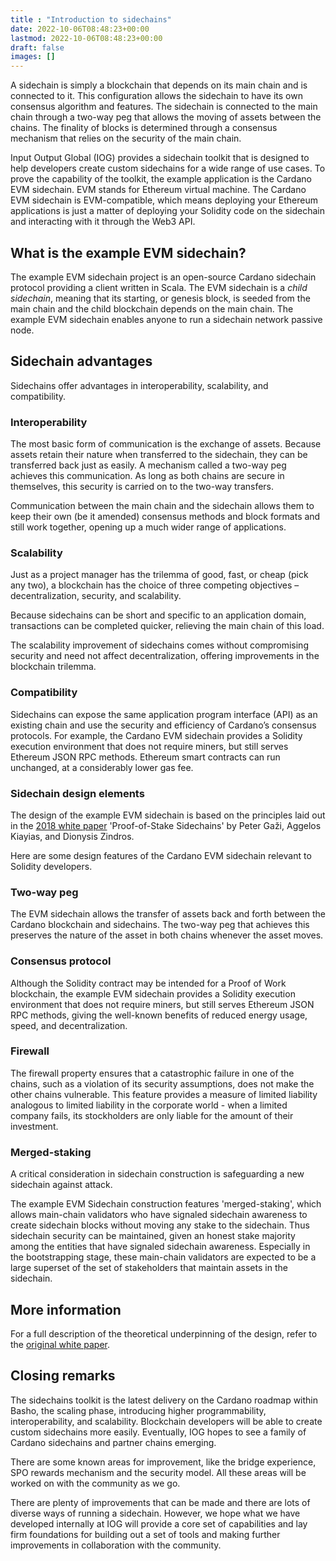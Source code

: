 ```yaml
---
title : "Introduction to sidechains"
date: 2022-10-06T08:48:23+00:00
lastmod: 2022-10-06T08:48:23+00:00
draft: false
images: []
---
```

A sidechain is simply a blockchain that depends on its main chain and is connected to it. This configuration allows the sidechain to have its own consensus algorithm and features. The sidechain is connected to the main chain through a two-way peg that allows the moving of assets between the chains. The finality of blocks is determined through a consensus mechanism that relies on the security of the main chain.

Input Output Global (IOG) provides a sidechain toolkit that is designed to help developers create custom sidechains for a wide range of use cases. To prove the capability of the toolkit, the example application is the Cardano EVM sidechain. EVM stands for Ethereum virtual machine. The Cardano EVM sidechain is EVM-compatible, which means deploying your Ethereum applications is just a matter of deploying your Solidity code on the sidechain and interacting with it through the Web3 API.

## What is the example EVM sidechain?

The example EVM sidechain project is an open-source Cardano sidechain protocol providing a client written in Scala. The EVM sidechain is a _child sidechain_, meaning that its starting, or genesis block, is seeded from the main chain and the child blockchain depends on the main chain. The example EVM sidechain enables anyone to run a sidechain network passive node.

## Sidechain advantages

Sidechains offer advantages in interoperability, scalability, and compatibility.

### Interoperability

The most basic form of communication is the exchange of assets. Because assets retain their nature when transferred to the sidechain, they can be transferred back just as easily. A mechanism called a two-way peg achieves this communication. As long as both chains are secure in themselves, this security is carried on to the two-way transfers.

Communication between the main chain and the sidechain allows them to keep their own (be it amended) consensus methods and block formats and still work together, opening up a much wider range of applications.

### Scalability

Just as a project manager has the trilemma of good, fast, or cheap (pick any two), a blockchain has the choice of three competing objectives – decentralization, security, and scalability.

Because sidechains can be short and specific to an application domain, transactions can be completed quicker, relieving the main chain of this load.

The scalability improvement of sidechains comes without compromising security and need not affect decentralization, offering improvements in the blockchain trilemma.

### Compatibility

Sidechains can expose the same application program interface (API) as an existing chain and use the security and efficiency of Cardano’s consensus protocols. For example, the Cardano EVM sidechain provides a Solidity execution environment that does not require miners, but still serves Ethereum JSON RPC methods. Ethereum smart contracts can run unchanged, at a considerably lower gas fee.

### Sidechain design elements

The design of the example EVM sidechain is based on the principles laid out in the [2018 white paper](https://iohk.io/en/research/library/papers/proof-of-stake-sidechains/) 'Proof-of-Stake Sidechains' by Peter Gaži, Aggelos Kiayias, and Dionysis Zindros.

Here are some design features of the Cardano EVM sidechain relevant to Solidity developers.

### Two-way peg

The EVM sidechain allows the transfer of assets back and forth between the Cardano blockchain and sidechains. The two-way peg that achieves this preserves the nature of the asset in both chains whenever the asset moves.

### Consensus protocol

Although the Solidity contract may be intended for a Proof of Work blockchain, the example EVM sidechain provides a Solidity execution environment that does not require miners, but still serves Ethereum JSON RPC methods, giving the well-known benefits of reduced energy usage, speed, and decentralization.

### Firewall

The firewall property ensures that a catastrophic failure in one of the chains, such as a violation of its security assumptions, does not make the other chains vulnerable. This feature provides a measure of limited liability analogous to limited liability in the corporate world - when a limited company fails, its stockholders are only liable for the amount of their investment.

### Merged-staking

A critical consideration in sidechain construction is safeguarding a new sidechain against attack.

The example EVM Sidechain construction features 'merged-staking', which allows main-chain validators who have signaled sidechain awareness to create sidechain blocks without moving any stake to the sidechain. Thus sidechain security can be maintained, given an honest stake majority among the entities that have signaled sidechain awareness. Especially in the bootstrapping stage, these main-chain validators are expected to be a large superset of the set of stakeholders that maintain assets in the sidechain.

## More information

For a full description of the theoretical underpinning of the design, refer to the [original white paper](https://eprint.iacr.org/2018/1239.pdf).

## Closing remarks

The sidechains toolkit is the latest delivery on the Cardano roadmap within Basho, the scaling phase, introducing higher programmability, interoperability, and scalability. Blockchain developers will be able to create custom sidechains more easily. Eventually, IOG hopes to see a family of Cardano sidechains and partner chains emerging.

There are some known areas for improvement, like the bridge experience, SPO rewards mechanism and the security model. All these areas will be worked on with the community as we go.

There are plenty of improvements that can be made and there are lots of diverse ways of running a sidechain. However, we hope what we have developed internally at IOG will provide a core set of capabilities and lay firm foundations for building out a set of tools and making further improvements in collaboration with the community.